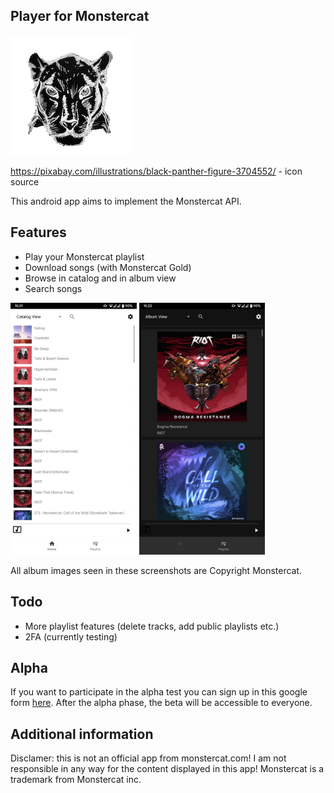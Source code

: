 ## Player for Monstercat

![Icon](https://raw.githubusercontent.com/lucaspape/catplayer/master/playstore_res/icon-round-full.png)

https://pixabay.com/illustrations/black-panther-figure-3704552/ - icon source

This android app aims to implement the Monstercat API.

## Features

 - Play your Monstercat playlist
 - Download songs (with Monstercat Gold)
 - Browse in catalog and in album view
 - Search songs

<img src="https://raw.githubusercontent.com/lucaspape/catplayer/master/playstore_res/screenshots/Screenshot_20191110-152127_Player_for_Monstercat.png" width="40%">  <img src="https://raw.githubusercontent.com/lucaspape/catplayer/master/playstore_res/screenshots/Screenshot_20191110-152238_Player_for_Monstercat.png" width="40%">

All album images seen in these screenshots are Copyright Monstercat.

## Todo

 - More playlist features (delete tracks, add public playlists etc.)
 - 2FA (currently testing)

## Alpha

If you want to participate in the alpha test you can sign up in this google form [here](https://forms.gle/3XUywPuasvxHGYu16 "Google Forms").
After the alpha phase, the beta will be accessible to everyone.


## Additional information
Disclamer: this is not an official app from monstercat.com!
I am not responsible in any way for the content displayed in this app!
Monstercat is a trademark from Monstercat inc.

